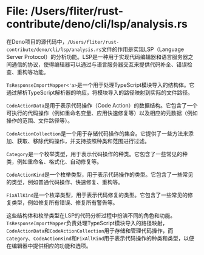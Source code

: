 # File: /Users/fliter/rust-contribute/deno/cli/lsp/analysis.rs

在Deno项目的源代码中，`/Users/fliter/rust-contribute/deno/cli/lsp/analysis.rs`文件的作用是实现LSP（Language Server Protocol）的分析功能。LSP是一种用于实现代码编辑器和语言服务器之间通信的协议，使得编辑器可以通过与语言服务器交互来提供代码补全、错误检查、重构等功能。

`TsResponseImportMapper<'a>`是一个用于处理TypeScript模块导入的结构体。它通过解析TypeScript解析器的响应，将模块导入的路径映射到实际的文件路径。

`CodeActionData`是用于表示代码操作（Code Action）的数据结构。它包含了一个可执行的代码操作（例如重命名变量、应用快速修复等）以及相应的元数据（例如操作的范围、文件路径等）。

`CodeActionCollection`是一个用于存储代码操作的集合。它提供了一些方法来添加、获取、移除代码操作，并支持按照种类和范围进行过滤。

`Category`是一个枚举类型，用于表示代码操作的种类。它包含了一些常见的种类，例如重命名、格式化、自动修复等。

`CodeActionKind`是一个枚举类型，用于表示代码操作的类型。它包含了一些常见的类型，例如普通代码操作、快速修复、重构等。

`FixAllKind`是一个枚举类型，用于表示代码修复的类型。它包含了一些常见的修复类型，例如修复所有错误、修复所有警告等。

这些结构体和枚举类型在LSP的代码分析过程中扮演不同的角色和功能。`TsResponseImportMapper`负责处理TypeScript模块导入的路径映射，`CodeActionData`和`CodeActionCollection`用于存储和管理代码操作，而`Category`、`CodeActionKind`和`FixAllKind`用于表示代码操作的种类和类型，以便在编辑器中提供相应的功能和选项。

